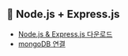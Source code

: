 ## 🔌 Node.js + Express.js 

- [Node.js & Express.js 다운로드](download.md)
- [mongoDB 연결](mongoStart.md)
